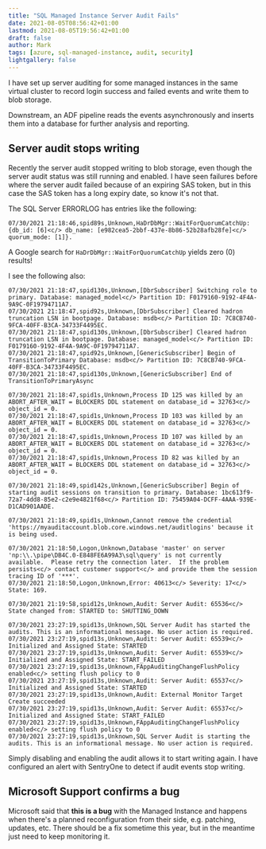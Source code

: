 ```yaml
---
title: "SQL Managed Instance Server Audit Fails"
date: 2021-08-05T08:56:42+01:00
lastmod: 2021-08-05T19:56:42+01:00
draft: false
author: Mark
tags: [azure, sql-managed-instance, audit, security]
lightgallery: false
---
```

I have set up server auditing for some managed instances in the same virtual cluster to record login success and failed events and write them to blob storage.

Downstream, an ADF pipeline reads the events asynchronously and inserts them into a database for further analysis and reporting.

## Server audit stops writing

Recently the server audit stopped writing to blob storage, even though the server audit status was still running and enabled. I have seen failures before where the server audit failed because of an expiring SAS token, but in this case the SAS token has a long expiry date, so know it's not that.

The SQL Server ERRORLOG has entries like the following:

```log
07/30/2021 21:18:46,spid89s,Unknown,HaDrDbMgr::WaitForQuorumCatchUp: {db_id: [6]<c/> db_name: [e982cea5-2bbf-437e-8b86-52b28afb28fe]<c/> quorum_mode: [1]}.
```
A Google search for `HaDrDbMgr::WaitForQuorumCatchUp` yields zero (0) results!

I see the following also:

```log
07/30/2021 21:18:47,spid130s,Unknown,[DbrSubscriber] Switching role to primary. Database: managed_model<c/> Partition ID: F0179160-9192-4F4A-9A9C-0F19794711A7.
07/30/2021 21:18:47,spid92s,Unknown,[DbrSubscriber] Cleared hadron truncation LSN in bootpage. Database: msdb<c/> Partition ID: 7C8CB740-9FCA-40FF-B3CA-34733F4495EC.
07/30/2021 21:18:47,spid130s,Unknown,[DbrSubscriber] Cleared hadron truncation LSN in bootpage. Database: managed_model<c/> Partition ID: F0179160-9192-4F4A-9A9C-0F19794711A7.
07/30/2021 21:18:47,spid92s,Unknown,[GenericSubscriber] Begin of TransitionToPrimary Database: msdb<c/> Partition ID: 7C8CB740-9FCA-40FF-B3CA-34733F4495EC.
07/30/2021 21:18:47,spid130s,Unknown,[GenericSubscriber] End of TransitionToPrimaryAsync

07/30/2021 21:18:47,spid1s,Unknown,Process ID 125 was killed by an ABORT_AFTER_WAIT = BLOCKERS DDL statement on database_id = 32763<c/> object_id = 0.
07/30/2021 21:18:47,spid1s,Unknown,Process ID 103 was killed by an ABORT_AFTER_WAIT = BLOCKERS DDL statement on database_id = 32763<c/> object_id = 0.
07/30/2021 21:18:47,spid1s,Unknown,Process ID 107 was killed by an ABORT_AFTER_WAIT = BLOCKERS DDL statement on database_id = 32763<c/> object_id = 0.
07/30/2021 21:18:47,spid1s,Unknown,Process ID 82 was killed by an ABORT_AFTER_WAIT = BLOCKERS DDL statement on database_id = 32763<c/> object_id = 0.

07/30/2021 21:18:49,spid142s,Unknown,[GenericSubscriber] Begin of starting audit sessions on transition to primary. Database: 1bc613f9-72a7-4dd8-85e2-c2e9e4821f68<c/> Partition ID: 75459A04-DCFF-4AAA-939E-D1CAD901AADE.

07/30/2021 21:18:49,spid1s,Unknown,Cannot remove the credential 'https://myauditaccount.blob.core.windows.net/auditlogins' because it is being used.

07/30/2021 21:18:50,Logon,Unknown,Database 'master' on server 'np:\\.\pipe\DB4C.0-E848FE6A99A3\sql\query' is not currently available.  Please retry the connection later.  If the problem persists<c/> contact customer support<c/> and provide them the session tracing ID of '***'.
07/30/2021 21:18:50,Logon,Unknown,Error: 40613<c/> Severity: 17<c/> State: 169.

07/30/2021 21:19:58,spid12s,Unknown,Audit: Server Audit: 65536<c/> State changed from: STARTED to: SHUTTING_DOWN

07/30/2021 23:27:19,spid13s,Unknown,SQL Server Audit has started the audits. This is an informational message. No user action is required.
07/30/2021 23:27:19,spid13s,Unknown,Audit: Server Audit: 65539<c/> Initialized and Assigned State: STARTED
07/30/2021 23:27:19,spid13s,Unknown,Audit: Server Audit: 65539<c/> Initialized and Assigned State: START_FAILED
07/30/2021 23:27:19,spid13s,Unknown,FAppAuditingChangeFlushPolicy enabled<c/> setting flush policy to 0
07/30/2021 23:27:19,spid13s,Unknown,Audit: Server Audit: 65537<c/> Initialized and Assigned State: STARTED
07/30/2021 23:27:19,spid13s,Unknown,Audit: External Monitor Target Create succeeded
07/30/2021 23:27:19,spid13s,Unknown,Audit: Server Audit: 65537<c/> Initialized and Assigned State: START_FAILED
07/30/2021 23:27:19,spid13s,Unknown,FAppAuditingChangeFlushPolicy enabled<c/> setting flush policy to 0
07/30/2021 23:27:19,spid13s,Unknown,SQL Server Audit is starting the audits. This is an informational message. No user action is required.

```

Simply disabling and enabling the audit allows it to start writing again. I have configured an alert with SentryOne to detect if audit events stop writing. 

## Microsoft Support confirms a bug

Microsoft said that **this is a bug** with the Managed Instance and happens when there's a planned reconfiguration from their side, e.g. patching, updates, etc. There should be a fix sometime this year, but in the meantime just need to keep monitoring it.